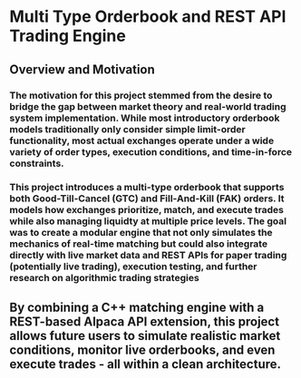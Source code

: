 # Multi Type Orderbook and REST API Trading Engine
## Overview and Motivation
### The motivation for this project stemmed from the desire to bridge the gap between market theory and real-world trading system implementation. While most introductory orderbook models traditionally only consider simple limit-order functionality, most actual exchanges operate under a wide variety of order types, execution conditions, and time-in-force constraints. 

### This project introduces a multi-type orderbook that supports both Good-Till-Cancel (GTC) and Fill-And-Kill (FAK) orders. It models how exchanges prioritize, match, and execute trades while also managing liquidty at multiple price levels. The goal was to create a modular engine that not only simulates the mechanics of real-time matching but could also integrate directly with live market data and REST APIs for paper trading (potentially live trading), execution testing, and further research on algorithmic trading strategies

## By combining a C++ matching engine with a REST-based Alpaca API extension, this project allows future users to simulate realistic market conditions, monitor live orderbooks, and even execute trades - all within a clean architecture.
